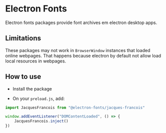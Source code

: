 # Electron Fonts

Electron fonts packages provide font archives em electron desktop apps.

## Limitations

These packages may not work in `BrowserWindow` instances that loaded online webpages. That happens because electron by default not allow load local resources in webpages.

## How to use

* Install the package

* On your `preload.js`, add:

```ts
import JacquesFrancois from "@electron-fonts/jacques-francois"

window.addEventListener("DOMContentLoaded", () => {
    JacquesFrancois.inject()
})
```